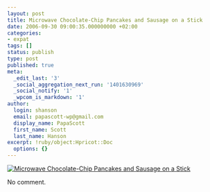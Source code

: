 ```yaml
---
layout: post
title: Microwave Chocolate-Chip Pancakes and Sausage on a Stick
date: 2006-09-30 09:00:35.000000000 +02:00
categories:
- expat
tags: []
status: publish
type: post
published: true
meta:
  _edit_last: '3'
  _social_aggregation_next_run: '1401630969'
  _social_notify: '1'
  _wpcom_is_markdown: '1'
author:
  login: shanson
  email: papascott-wp@gmail.com
  display_name: PapaScott
  first_name: Scott
  last_name: Hanson
excerpt: !ruby/object:Hpricot::Doc
  options: {}
---
```

<p><a href="http://www.bestweekever.tv/2006/09/29/sorry-wheaties-champions-have-a-new-breakfast/"><img src="http://www.papascott.de/wordpress/wp-content/uploads/2006/09/microwave_chocolate_chip_pancakes_and_sausage_on_a_stick.jpg" alt="Microwave Chocolate-Chip Pancakes and Sausage on a Stick" /></a></p>
<p>No comment.</p>
